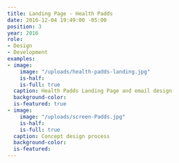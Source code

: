 ```yaml
---
title: Landing Page - Health Padds
date: 2016-12-04 19:49:00 -05:00
position: 3
year: 2016
role:
- Design
- Development
examples:
- image:
    image: "/uploads/health-padds-landing.jpg"
    is-half: 
    is-full: true
  caption: Health Padds Landing Page and email design
  background-color: 
  is-featured: true
- image:
    image: "/uploads/screen-Padds.jpg"
    is-half: 
    is-full: true
  caption: Concept design process
  background-color: 
  is-featured: 
---
```


